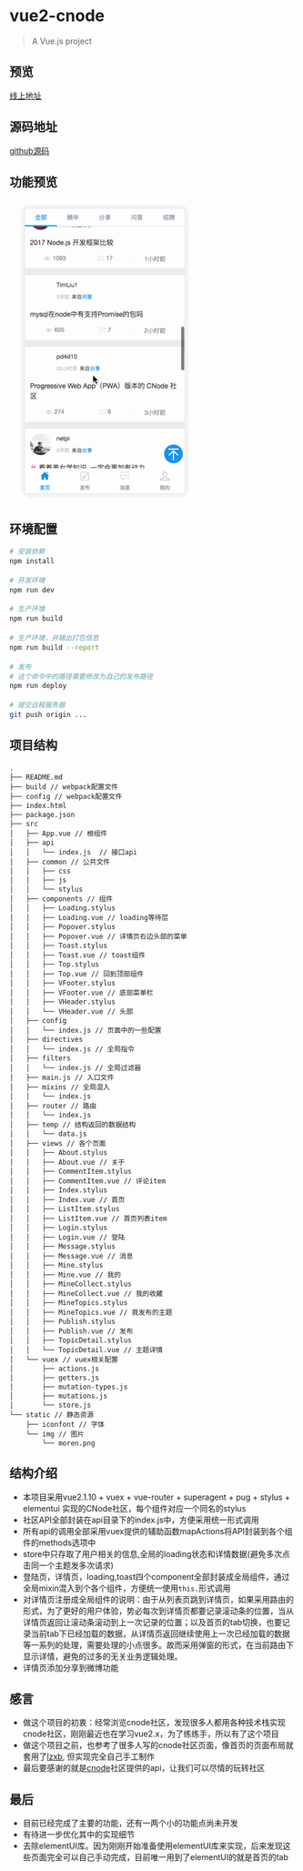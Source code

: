 # vue2-cnode

> A Vue.js project

## 预览
[线上地址](https://xxxxxmiss.github.io/vue2-cnode/#/index)
## 源码地址
[github源码](https://github.com/xxxxxMiss/vue2-element-cnode)
## 功能预览
![功能预览](/vue2-element-cnode.gif) 

## 环境配置

``` bash
# 安装依赖
npm install

# 开发环境
npm run dev

# 生产环境
npm run build

# 生产环境，并输出打包信息
npm run build --report

# 发布
# 这个命令中的路径需要修改为自己的发布路径
npm run deploy

# 提交远程服务器
git push origin ...
```

## 项目结构
```
.
├── README.md
├── build // webpack配置文件
├── config // webpack配置文件
├── index.html 
├── package.json
├── src
│   ├── App.vue // 根组件
│   ├── api
│   │   └── index.js  // 接口api
│   ├── common // 公共文件
│   │   ├── css
│   │   ├── js
│   │   └── stylus
│   ├── components // 组件
│   │   ├── Loading.stylus
│   │   ├── Loading.vue // loading等待层
│   │   ├── Popover.stylus
│   │   ├── Popover.vue // 详情页右边头部的菜单
│   │   ├── Toast.stylus
│   │   ├── Toast.vue // toast组件
│   │   ├── Top.stylus
│   │   ├── Top.vue // 回到顶部组件
│   │   ├── VFooter.stylus
│   │   ├── VFooter.vue // 底部菜单栏
│   │   ├── VHeader.stylus
│   │   └── VHeader.vue // 头部
│   ├── config
│   │   └── index.js // 页面中的一些配置
│   ├── directives
│   │   └── index.js // 全局指令
│   ├── filters
│   │   └── index.js // 全局过滤器
│   ├── main.js // 入口文件
│   ├── mixins // 全局混入
│   │   └── index.js
│   ├── router // 路由
│   │   └── index.js
│   ├── temp // 结构返回的数据结构
│   │   └── data.js
│   ├── views // 各个页面
│   │   ├── About.stylus
│   │   ├── About.vue // 关于
│   │   ├── CommentItem.stylus
│   │   ├── CommentItem.vue // 评论item
│   │   ├── Index.stylus
│   │   ├── Index.vue // 首页
│   │   ├── ListItem.stylus
│   │   ├── ListItem.vue // 首页列表item
│   │   ├── Login.stylus
│   │   ├── Login.vue // 登陆
│   │   ├── Message.stylus
│   │   ├── Message.vue // 消息
│   │   ├── Mine.stylus
│   │   ├── Mine.vue // 我的
│   │   ├── MineCollect.stylus
│   │   ├── MineCollect.vue // 我的收藏
│   │   ├── MineTopics.stylus
│   │   ├── MineTopics.vue // 我发布的主题
│   │   ├── Publish.stylus
│   │   ├── Publish.vue // 发布
│   │   ├── TopicDetail.stylus
│   │   └── TopicDetail.vue // 主题详情
│   └── vuex // vuex相关配置
│       ├── actions.js
│       ├── getters.js
│       ├── mutation-types.js
│       ├── mutations.js
│       └── store.js
└── static // 静态资源
    ├── iconfont // 字体
    └── img // 图片
        └── moren.png
```

## 结构介绍
- 本项目采用vue2.1.10 + vuex + vue-router + superagent + pug + stylus + elementui 实现的CNode社区，每个组件对应一个同名的stylus
- 社区API全部封装在api目录下的index.js中，方便采用统一形式调用
- 所有api的调用全部采用vuex提供的辅助函数mapActions将API封装到各个组件的methods选项中
- store中只存取了用户相关的信息,全局的loading状态和详情数据(避免多次点击同一个主题发多次请求)
- 登陆页，详情页，loading,toast四个component全部封装成全局组件，通过全局mixin混入到个各个组件，方便统一使用`this.`形式调用
- 对详情页注册成全局组件的说明：由于从列表页跳到详情页，如果采用路由的形式，为了更好的用户体验，势必每次到详情页都要记录滚动条的位置，当从详情页返回让滚动条滚动到上一次记录的位置；以及首页的tab切换，也要记录当前tab下已经加载的数据，从详情页返回继续使用上一次已经加载的数据等一系列的处理，需要处理的小点很多。故而采用弹窗的形式，在当前路由下显示详情，避免的过多的无关业务逻辑处理。
- 详情页添加分享到微博功能

## 感言
- 做这个项目的初衷：经常浏览cnode社区，发现很多人都用各种技术栈实现cnode社区，刚刚最近也在学习vue2.x，为了练练手，所以有了这个项目
- 做这个项目之前，也参考了很多人写的cnode社区页面，像首页的页面布局就套用了[lzxb](https://github.com/lzxb/vue-cnode), 但实现完全自己手工制作
- 最后要感谢的就是[cnode](https://cnodejs.org/)社区提供的api，让我们可以尽情的玩转社区

## 最后
- 目前已经完成了主要的功能，还有一两个小的功能点尚未开发
- 有待进一步优化其中的实现细节
- 去除elementUI库。因为刚刚开始准备使用elementUI库来实现，后来发现这些页面完全可以自己手动完成，目前唯一用到了elementUI的就是首页的tab
